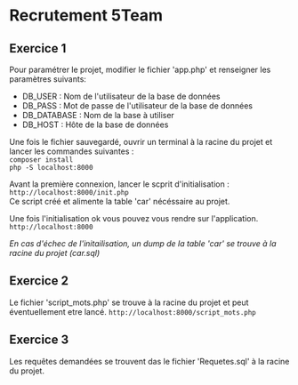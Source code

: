 # Recrutement 5Team
## Exercice 1
Pour paramétrer le projet, modifier le fichier 'app.php' et renseigner les paramètres suivants:
- DB_USER : Nom de l'utilisateur de la base de données
- DB_PASS : Mot de passe de l'utilisateur de la base de données
- DB_DATABASE : Nom de la base à utiliser
- DB_HOST : Hôte de la base de données

Une fois le fichier sauvegardé, ouvrir un terminal à la racine du projet et lancer les commandes suivantes :<br>
``composer install``<br>
``php -S localhost:8000``

Avant la première connexion, lancer le scprit d'initialisation :<br>
``http://localhost:8000/init.php``<br>
Ce script créé et alimente la table 'car' nécéssaire au projet.

Une fois l'initialisation ok vous pouvez vous rendre sur l'application.<br>
``http://localhost:8000``

*En cas d'échec de l'initailisation, un dump de la table 'car' se trouve à la racine du projet (car.sql)*

## Exercice 2
Le fichier 'script_mots.php' se trouve à la racine du projet et peut éventuellement etre lancé.
``http://localhost:8000/script_mots.php``<br>

## Exercice 3
Les requêtes demandées se trouvent das le fichier 'Requetes.sql' à la racine du projet.
